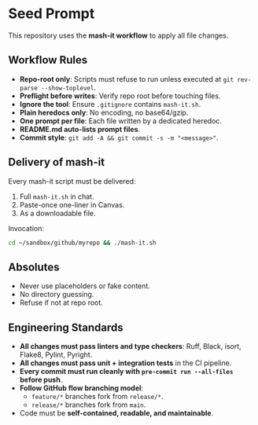 # Seed Prompt

This repository uses the **mash-it workflow** to apply all file changes.

## Workflow Rules
- **Repo-root only**: Scripts must refuse to run unless executed at `git rev-parse --show-toplevel`.
- **Preflight before writes**: Verify repo root before touching files.
- **Ignore the tool**: Ensure `.gitignore` contains `mash-it.sh`.
- **Plain heredocs only**: No encoding, no base64/gzip.
- **One prompt per file**: Each file written by a dedicated heredoc.
- **README.md auto-lists prompt files**.
- **Commit style**: `git add -A && git commit -s -m "<message>"`.

## Delivery of mash-it
Every mash-it script must be delivered:
1. Full `mash-it.sh` in chat.  
2. Paste-once one-liner in Canvas.  
3. As a downloadable file.  

Invocation:
```bash
cd ~/sandbox/github/myrepo && ./mash-it.sh
```

## Absolutes
- Never use placeholders or fake content.  
- No directory guessing.  
- Refuse if not at repo root.  

## Engineering Standards
- **All changes must pass linters and type checkers**: Ruff, Black, isort, Flake8, Pylint, Pyright.  
- **All changes must pass unit + integration tests** in the CI pipeline.  
- **Every commit must run cleanly with `pre-commit run --all-files` before push**.  
- **Follow GitHub flow branching model**:
  - `feature/*` branches fork from `release/*`.  
  - `release/*` branches fork from `main`.  
- Code must be **self-contained, readable, and maintainable**.


